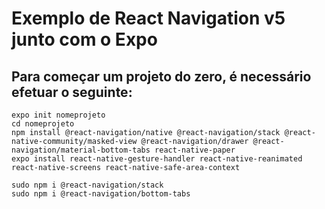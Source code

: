 # Exemplo de React Navigation v5 junto com o Expo

## Para começar um projeto do zero, é necessário efetuar o seguinte:
```
expo init nomeprojeto
cd nomeprojeto
npm install @react-navigation/native @react-navigation/stack @react-native-community/masked-view @react-navigation/drawer @react-navigation/material-bottom-tabs react-native-paper
expo install react-native-gesture-handler react-native-reanimated react-native-screens react-native-safe-area-context

sudo npm i @react-navigation/stack
sudo npm i @react-navigation/bottom-tabs
```